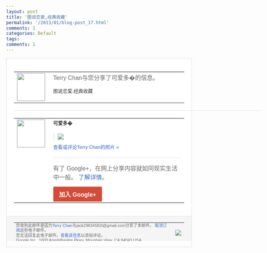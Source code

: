 ```yaml
---
layout: post
title: '图说恋爱,经典收藏'
permalink: '/2013/01/blog-post_17.html'
comments: 1
categories: Default
tags: 
comments: 1
---
```

<!-- X-Notifications: 1:5edf769e30000000 -->

<div style="border:solid 1px #dfdfdf;color:#686868;font:13px Arial"><div style="background-color:#fff;padding:20px;"><table cellpadding="0" cellspacing="0"><tr><td style="padding-right:15px;vertical-align:top"><a href="https://plus.google.com/_/notifications/emlink?emr=14900066512970582018&amp;emid=CJj-kOiF8bQCFSoUcgodWRcAAA&amp;path=%2F108643996575278738906&amp;dt=1358482536420&amp;uob=8"><img height="75" src="https://lh3.googleusercontent.com/-KKRGTyJ5Bl0/AAAAAAAAAAI/AAAAAAAAtnY/R4QEWIp3Ur0/s75-c-k-a/photo.jpg" style="border:solid 1px #cccccc;" width="75"/></a></td><td style="width:578px;color:#333;font:13px Arial;vertical-align:top"><div style="color:#686868;font:16px Arial;padding-bottom:15px">Terry Chan与您分享了可爱多�的信息。</div><div style="padding-bottom:10px">图说恋爱,经典收藏</div></td></tr></table><div style="margin:20px 0;border-bottom:solid 1px #dfdfdf;width:670px"></div><table cellpadding="0" cellspacing="0"><tr><td style="padding-right:15px;vertical-align:top"><a href="https://plus.google.com/_/notifications/emlink?emr=14900066512970582018&amp;emid=CJj-kOiF8bQCFSoUcgodWRcAAA&amp;path=%2F109649396840383050126&amp;dt=1358482536420&amp;uob=8"><img height="75" src="https://lh3.googleusercontent.com/-M9ODEZfFhnc/AAAAAAAAAAI/AAAAAAAAgLY/pMVJyijULjI/s75-c-k-a/photo.jpg" style="border:solid 1px #cccccc;" width="75"/></a></td><td style="width:578px;color:#333;font:13px Arial;vertical-align:top"><div style="font-weight:bold;padding-bottom:10px">可爱多�</div><div style="padding-bottom:10px"></div><div style="margin-bottom:10px;padding-left:10px; border-left:2px solid #EAEAEA"><span style="margin-right:5px"><a href="https://plus.google.com/_/notifications/emlink?emr=14900066512970582018&amp;emid=CJj-kOiF8bQCFSoUcgodWRcAAA&amp;path=%2F108643996575278738906%2Fposts%2FZaMxQaGXYFm%3Fgpinv%3DAMIXal_Qw5cZI062QxTqHeddKDlh430T_vGa4M-majN_z9njrAL09upPHYTKAdKVdvjmnYTL-keu4S51reV8ogSsMu3-hFLNs_rTPipH3rmiiCksi1spt3s&amp;dt=1358482536420&amp;uob=8" style="color:#3366CC;text-decoration:none;"><img border="0" src="https://lh4.googleusercontent.com/-_R2jd93fKgE/UPhxUzjQGKI/AAAAAAAArX8/BBlNvwMPnks/w160/photo.jpg" style="max-height:200px;max-width:275px"/></a></span></div><a href="https://plus.google.com/_/notifications/emlink?emr=14900066512970582018&amp;emid=CJj-kOiF8bQCFSoUcgodWRcAAA&amp;path=%2Fphotos%2F109649396840383050126%2Falbums%2F5834537924871069697%2F5834537919507863714%3Fgpinv%3DAMIXal_Qw5cZI062QxTqHeddKDlh430T_vGa4M-majN_z9njrAL09upPHYTKAdKVdvjmnYTL-keu4S51reV8ogSsMu3-hFLNs_rTPipH3rmiiCksi1spt3s&amp;dt=1358482536420&amp;uob=8" style="color:#3366CC;text-decoration:none">查看或评论Terry Chan的照片 »</a><div style="margin-top:20px;border-top:solid 1px #dfdfdf"><div style="padding:15px 0;color:#686868;font:16px Arial">有了 Google+，在网上分享内容就如同现实生活中一般。 <a href="http://www.google.com/+/learnmore/" style="color:#3366CC;text-decoration:none">了解详情</a>。</div><a href="https://plus.google.com/_/notifications/emlink?emr=14900066512970582018&amp;emid=CJj-kOiF8bQCFSoUcgodWRcAAA&amp;path=%2F%3Fgpinv%3DAMIXal_Qw5cZI062QxTqHeddKDlh430T_vGa4M-majN_z9njrAL09upPHYTKAdKVdvjmnYTL-keu4S51reV8ogSsMu3-hFLNs_rTPipH3rmiiCksi1spt3s&amp;dt=1358482536420&amp;uob=8" style="display:inline-block;padding:7px 15px;background-color:#d44b38; color:#fff;font-size:16px; font-weight:bold;border-radius:2px;-webkit-border-radius:2px; -moz-border-radius:2px;border:solid 1px #c43b28; white-space:nowrap;text-decoration:none">加入 Google+</a></div></td></tr></table></div><div style="border-top:solid 1px #dfdfdf;padding:0 20px; background-color:#f5f5f5"><table cellpadding="0" cellspacing="0" style="height:50px"><tbody><tr><td style="vertical-align:middle;width:100%; color:#636363;font:11px Arial; line-height:120%">您收到此邮件是因为<a href="https://plus.google.com/_/notifications/emlink?emr=14900066512970582018&amp;emid=CJj-kOiF8bQCFSoUcgodWRcAAA&amp;path=%2F108643996575278738906%3Fgpinv%3DAMIXal_Qw5cZI062QxTqHeddKDlh430T_vGa4M-majN_z9njrAL09upPHYTKAdKVdvjmnYTL-keu4S51reV8ogSsMu3-hFLNs_rTPipH3rmiiCksi1spt3s&amp;dt=1358482536420&amp;uob=8" style="color:#3366CC;text-decoration:none">Terry Chan</a>与jack29834582t@gmail.com分享了本邮件。 <a href="https://plus.google.com/_/notifications/emlink?emr=14900066512970582018&amp;emid=CJj-kOiF8bQCFSoUcgodWRcAAA&amp;path=%2F_%2Fnonplus%2Femailsettings%3Fgpinv%3DAMIXal_Qw5cZI062QxTqHeddKDlh430T_vGa4M-majN_z9njrAL09upPHYTKAdKVdvjmnYTL-keu4S51reV8ogSsMu3-hFLNs_rTPipH3rmiiCksi1spt3s%26est%3DADH5u8WLGgU3SSu-bE1_BYV8Gg4U3-rK4Q8sBeysfJpT3ezfIqpZMRmHYufG_K_vUnkQiRDpN2aMkO4c0UbJpLa8K3udInXawJ9kELlWkTYXu1Smn1BJtc8Zk0pm-itJPXiqnq84ZkTuZcHSggvc1dqI2RmJa9aKUg&amp;dt=1358482536420&amp;uob=8" style="color:#3366CC;text-decoration:none">取消订阅</a>这些电子邮件。<br/>您无法回复此电子邮件。<a href="https://plus.google.com/_/notifications/emlink?emr=14900066512970582018&amp;emid=CJj-kOiF8bQCFSoUcgodWRcAAA&amp;path=%2F108643996575278738906%2Fposts%2FZaMxQaGXYFm%3Fgpinv%3DAMIXal_Qw5cZI062QxTqHeddKDlh430T_vGa4M-majN_z9njrAL09upPHYTKAdKVdvjmnYTL-keu4S51reV8ogSsMu3-hFLNs_rTPipH3rmiiCksi1spt3s&amp;dt=1358482536420&amp;uob=8" style="color:#3366CC;text-decoration:none">查看该信息</a>以添加评论。<br/>Google Inc., 1600 Amphitheatre Pkwy, Mountain View, CA 94043 USA<br/></td><td><img src="https://ssl.gstatic.com/s2/oz/images/notifications/logo/google-plus-6617a72bb36cc548861652780c9e6ff1.png"/></td></tr></tbody></table></div></div>